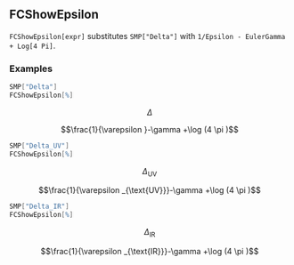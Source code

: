 ##  FCShowEpsilon 

`FCShowEpsilon[expr]` substitutes `SMP["Delta"]` with `1/Epsilon - EulerGamma + Log[4 Pi]`.

###  Examples 

```mathematica
SMP["Delta"]
FCShowEpsilon[%]
```

$$\Delta$$

$$\frac{1}{\varepsilon }-\gamma +\log (4 \pi )$$

```mathematica
SMP["Delta_UV"]
FCShowEpsilon[%]
```

$$\Delta _{\text{UV}}$$

$$\frac{1}{\varepsilon _{\text{UV}}}-\gamma +\log (4 \pi )$$

```mathematica
SMP["Delta_IR"]
FCShowEpsilon[%]
```

$$\Delta _{\text{IR}}$$

$$\frac{1}{\varepsilon _{\text{IR}}}-\gamma +\log (4 \pi )$$